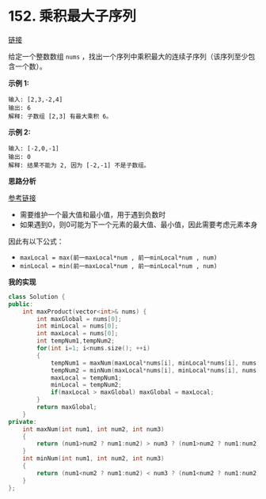 # 152. 乘积最大子序列

[链接](https://leetcode-cn.com/problems/maximum-product-subarray/description/)

给定一个整数数组 `nums` ，找出一个序列中乘积最大的连续子序列（该序列至少包含一个数）。

**示例 1:**

```
输入: [2,3,-2,4]
输出: 6
解释: 子数组 [2,3] 有最大乘积 6。
```

**示例 2:**

```
输入: [-2,0,-1]
输出: 0
解释: 结果不能为 2, 因为 [-2,-1] 不是子数组。
```

**思路分析**

[参考链接](https://github.com/arkingc/leetcode/tree/master/152.Maximum%20Product%20Subarray)

- 需要维护一个最大值和最小值，用于遇到负数时
- 如果遇到0，则0可能为下一个元素的最大值、最小值，因此需要考虑元素本身

因此有以下公式：

- `maxLocal = max(前一maxLocal*num , 前一minLocal*num , num) `
- `minLocal = min(前一maxLocal*num , 前一minLocal*num , num) `

**我的实现**

```c++
class Solution {
public:
    int maxProduct(vector<int>& nums) {
        int maxGlobal = nums[0];
        int minLocal = nums[0];
        int maxLocal = nums[0];
        int tempNum1,tempNum2;
        for(int i=1; i<nums.size(); ++i)
        {
            tempNum1 = maxNum(maxLocal*nums[i], minLocal*nums[i], nums[i]);
            tempNum2 = minNum(maxLocal*nums[i], minLocal*nums[i], nums[i]);
            maxLocal = tempNum1;
            minLocal = tempNum2;
            if(maxLocal > maxGlobal) maxGlobal = maxLocal;
        }
        return maxGlobal;
    }
private:
    int maxNum(int num1, int num2, int num3)
    {
        return (num1>num2 ? num1:num2) > num3 ? (num1>num2 ? num1:num2):num3;
    }
    int minNum(int num1, int num2, int num3)
    {
        return (num1<num2 ? num1:num2) < num3 ? (num1<num2 ? num1:num2):num3;
    }
};
```

